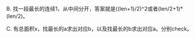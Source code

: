 B. 找一段最长的连续1，从中间分开，答案就是((len+1)/2)^2或者(len/2+1)\*(len/2)。

C. 有总面积x，找最长的a求出对应b，以及找最长的b求出对应a。分别check。
